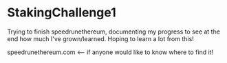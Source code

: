 # StakingChallenge1
Trying to finish speedrunethereum, documenting my progress to see at the end how much I've grown/learned. Hoping to learn a lot from this!

speedrunethereum.com <-- if anyone would like to know where to find it!
